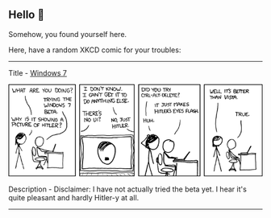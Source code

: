 ## Hello 👀

Somehow, you found yourself here.

Here, have a random XKCD comic for your troubles:

-----------------------------------

Title - [Windows 7](https://xkcd.com/528)

![Windows 7](./random_comic.png)

Description - Disclaimer: I have not actually tried the beta yet.  I hear it's quite pleasant and hardly Hitler-y at all.

-----------------------------------